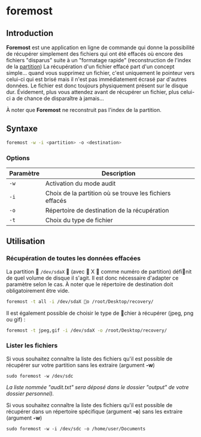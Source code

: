 # foremost

## Introduction

**Foremost** est une application en ligne de commande qui donne la possibilité de récupérer simplement des fichiers qui ont été effacés où encore des fichiers "disparus" suite à un "formatage rapide" (reconstruction de l'index de la [partition](https://doc.ubuntu-fr.org/partitions)) La récupération d'un fichier effacé part d'un concept simple… quand vous supprimez un fichier, c'est uniquement le pointeur vers celui-ci qui est brisé mais il n'est pas immédiatement écrasé par d'autres données. Le fichier est donc toujours physiquement présent sur le disque dur. Évidement, plus vous attendez avant de récupérer un fichier, plus celui-ci a de chance de disparaître à jamais…

À noter que **Foremost** ne reconstruit pas l'index de la partition.

## Syntaxe

```bash
foremost -w -i <partition> -o <destination>
```

### Options

| Paramètre | Description                                             |
| --------- | ------------------------------------------------------- |
| `-w`      | Activation du mode audit                                |
| `-i`      | Choix de la partition où se trouve les fichiers effacés |
| `-o`      | Répertoire de destination de la récupération            |
| `-t`      | Choix du type de fichier                                |

## Utilisation

### Récupération de toutes les données effacées

La partition  `/dev/sdaX`  (avec  X  comme numéro de partition) définit de quel volume de disque il s'agit. Il est donc nécessaire d'adapter ce paramètre selon le cas. À noter que le répertoire de destination doit obligatoirement être vide.

```bash
foremost -t all -i /dev/sdaX o /root/Desktop/recovery/
```

Il est également possible de choisir le type de chier à récupérer (jpeg, png ou gif) :

```bash
foremost -t jpeg,gif -i /dev/sdaX -o /root/Desktop/recovery/
```

### Lister les fichiers <a href="lister_les_fichiers" id="lister_les_fichiers"></a>

Si vous souhaitez connaître la liste des fichiers qu'il est possible de récupérer sur votre partition sans les extraire (argument **-w**)

```
sudo foremost -w /dev/sdc
```

_La liste nommée "audit.txt" sera déposé dans le dossier "output" de votre dossier personnel)._

Si vous souhaitez connaître la liste des fichiers qu'il est possible de récupérer dans un répertoire spécifique (argument **-o**) sans les extraire (argument **-w**)

```
sudo foremost -w -i /dev/sdc -o /home/user/Documents
```

